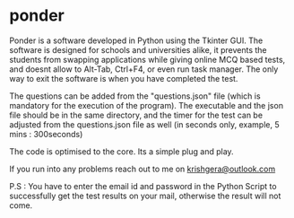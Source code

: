 # ponder
Ponder is a software developed in Python using the Tkinter GUI. The software is designed for schools and universities alike, it prevents the students from swapping applications while giving online MCQ based tests, and doesnt allow to Alt-Tab, Ctrl+F4, or even run task manager. The only way to exit the software is when you have completed the test. 

The questions can be added from the "questions.json" file (which is mandatory for the execution of the program). The executable and the json file should be in the same directory, and the timer for the test can be adjusted from the questions.json file as well (in seconds only, example, 5 mins : 300seconds)

The code is optimised to the core. Its a simple plug and play. 

If you run into any problems reach out to me on krishgera@outlook.com

P.S : You have to enter the email id and password in the Python Script to successfully get the test results on your mail, otherwise the result will not come.
